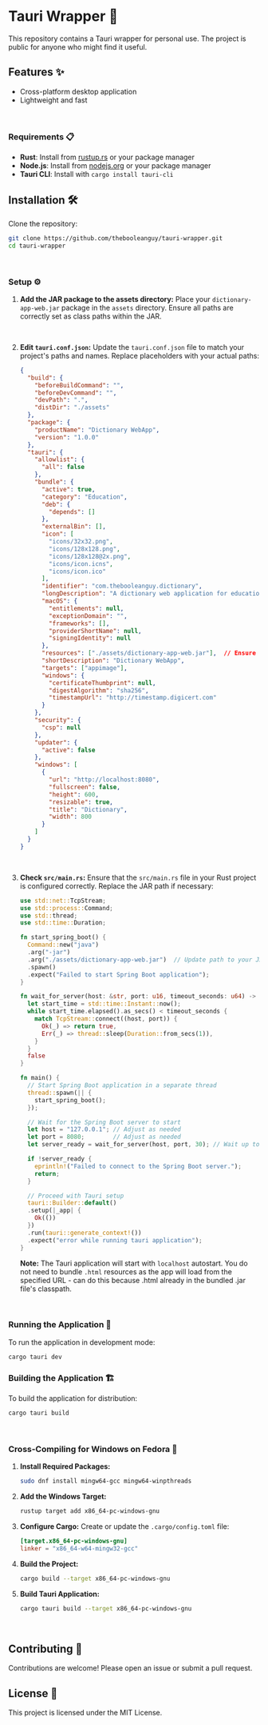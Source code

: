 # Tauri Wrapper 🚀

This repository contains a Tauri wrapper for personal use. The project is public for anyone who might find it useful.

## Features ✨
- Cross-platform desktop application
- Lightweight and fast

<br>

### Requirements 📋

- **Rust**: Install from [rustup.rs](https://rustup.rs/) or your package manager
- **Node.js**: Install from [nodejs.org](https://nodejs.org/) or your package manager
- **Tauri CLI**: Install with `cargo install tauri-cli`

## Installation 🛠️

Clone the repository:
```sh
git clone https://github.com/thebooleanguy/tauri-wrapper.git
cd tauri-wrapper
```

<br>

### Setup ⚙️

1. **Add the JAR package to the assets directory:**
   Place your `dictionary-app-web.jar` package in the `assets` directory. Ensure all paths are correctly set as class paths within the JAR.

<br>

2. **Edit `tauri.conf.json`:**
   Update the `tauri.conf.json` file to match your project's paths and names. Replace placeholders with your actual paths:
   ```json
   {
     "build": {
       "beforeBuildCommand": "",
       "beforeDevCommand": "",
       "devPath": ".",
       "distDir": "./assets"
     },
     "package": {
       "productName": "Dictionary WebApp",
       "version": "1.0.0"
     },
     "tauri": {
       "allowlist": {
         "all": false
       },
       "bundle": {
         "active": true,
         "category": "Education",
         "deb": {
           "depends": []
         },
         "externalBin": [],
         "icon": [
           "icons/32x32.png",
           "icons/128x128.png",
           "icons/128x128@2x.png",
           "icons/icon.icns",
           "icons/icon.ico"
         ],
         "identifier": "com.thebooleanguy.dictionary",
         "longDescription": "A dictionary web application for educational purposes.",
         "macOS": {
           "entitlements": null,
           "exceptionDomain": "",
           "frameworks": [],
           "providerShortName": null,
           "signingIdentity": null
         },
         "resources": ["./assets/dictionary-app-web.jar"],  // Ensure this path matches your JAR file location
         "shortDescription": "Dictionary WebApp",
         "targets": ["appimage"],
         "windows": {
           "certificateThumbprint": null,
           "digestAlgorithm": "sha256",
           "timestampUrl": "http://timestamp.digicert.com"
         }
       },
       "security": {
         "csp": null
       },
       "updater": {
         "active": false
       },
       "windows": [
         {
           "url": "http://localhost:8080",
           "fullscreen": false,
           "height": 600,
           "resizable": true,
           "title": "Dictionary",
           "width": 800
         }
       ]
     }
   }
   ```

<br>

3. **Check `src/main.rs`:**
   Ensure that the `src/main.rs` file in your Rust project is configured correctly. Replace the JAR path if necessary:
   ```rust
   use std::net::TcpStream;
   use std::process::Command;
   use std::thread;
   use std::time::Duration;

   fn start_spring_boot() {
     Command::new("java")
     .arg("-jar")
     .arg("./assets/dictionary-app-web.jar")  // Update path to your JAR file if different
     .spawn()
     .expect("Failed to start Spring Boot application");
   }

   fn wait_for_server(host: &str, port: u16, timeout_seconds: u64) -> bool {
     let start_time = std::time::Instant::now();
     while start_time.elapsed().as_secs() < timeout_seconds {
       match TcpStream::connect((host, port)) {
         Ok(_) => return true,
         Err(_) => thread::sleep(Duration::from_secs(1)),
       }
     }
     false
   }

   fn main() {
     // Start Spring Boot application in a separate thread
     thread::spawn(|| {
       start_spring_boot();
     });

     // Wait for the Spring Boot server to start
     let host = "127.0.0.1"; // Adjust as needed
     let port = 8080;        // Adjust as needed
     let server_ready = wait_for_server(host, port, 30); // Wait up to 30 seconds

     if !server_ready {
       eprintln!("Failed to connect to the Spring Boot server.");
       return;
     }

     // Proceed with Tauri setup
     tauri::Builder::default()
     .setup(|_app| {
       Ok(())
     })
     .run(tauri::generate_context!())
     .expect("error while running tauri application");
   }
   ```

   **Note:** The Tauri application will start with `localhost` autostart. You do not need to bundle `.html` resources as the app will load from the specified URL - can do this because .html already in the bundled .jar file's classpath.

<br>

### Running the Application 🚀

To run the application in development mode:
```sh
cargo tauri dev
```

### Building the Application 🏗️

To build the application for distribution:
```sh
cargo tauri build
```
<br>

### Cross-Compiling for Windows on Fedora 🐧

1. **Install Required Packages:**
   ```sh
   sudo dnf install mingw64-gcc mingw64-winpthreads
   ```

2. **Add the Windows Target:**
   ```sh
   rustup target add x86_64-pc-windows-gnu
   ```

3. **Configure Cargo:**
   Create or update the `.cargo/config.toml` file:
   ```toml
   [target.x86_64-pc-windows-gnu]
   linker = "x86_64-w64-mingw32-gcc"
   ```

4. **Build the Project:**
   ```sh
   cargo build --target x86_64-pc-windows-gnu
   ```

5. **Build Tauri Application:**
   ```sh
   cargo tauri build --target x86_64-pc-windows-gnu
   ```

<br>

## Contributing 🤝

Contributions are welcome! Please open an issue or submit a pull request.

## License 📜

This project is licensed under the MIT License.
